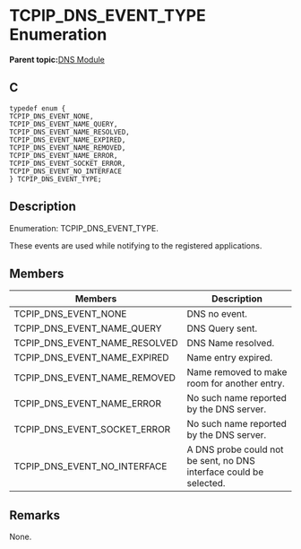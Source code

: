 # TCPIP\_DNS\_EVENT\_TYPE Enumeration

**Parent topic:**[DNS Module](GUID-D15C8F84-C30C-451F-8AB7-F8E62AD494C2.md)

## C

```
typedef enum {
TCPIP_DNS_EVENT_NONE,
TCPIP_DNS_EVENT_NAME_QUERY,
TCPIP_DNS_EVENT_NAME_RESOLVED,
TCPIP_DNS_EVENT_NAME_EXPIRED,
TCPIP_DNS_EVENT_NAME_REMOVED,
TCPIP_DNS_EVENT_NAME_ERROR,
TCPIP_DNS_EVENT_SOCKET_ERROR,
TCPIP_DNS_EVENT_NO_INTERFACE
} TCPIP_DNS_EVENT_TYPE;
```

## Description

Enumeration: TCPIP\_DNS\_EVENT\_TYPE.

These events are used while notifying to the registered applications.

## Members

|Members|Description|
|-------|-----------|
|TCPIP\_DNS\_EVENT\_NONE|DNS no event.|
|TCPIP\_DNS\_EVENT\_NAME\_QUERY|DNS Query sent.|
|TCPIP\_DNS\_EVENT\_NAME\_RESOLVED|DNS Name resolved.|
|TCPIP\_DNS\_EVENT\_NAME\_EXPIRED|Name entry expired.|
|TCPIP\_DNS\_EVENT\_NAME\_REMOVED|Name removed to make room for another entry.|
|TCPIP\_DNS\_EVENT\_NAME\_ERROR|No such name reported by the DNS server.|
|TCPIP\_DNS\_EVENT\_SOCKET\_ERROR|No such name reported by the DNS server.|
|TCPIP\_DNS\_EVENT\_NO\_INTERFACE|A DNS probe could not be sent, no DNS interface could be selected.|

## Remarks

None.

